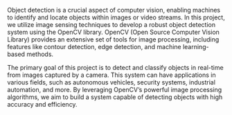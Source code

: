 Object detection is a crucial aspect of computer vision, enabling machines to identify and locate objects within images or video streams. In this project, we utilize image sensing techniques to develop a robust object detection system using the OpenCV library. OpenCV (Open Source Computer Vision Library) provides an extensive set of tools for image processing, including features like contour detection, edge detection, and machine learning-based methods.

The primary goal of this project is to detect and classify objects in real-time from images captured by a camera. This system can have applications in various fields, such as autonomous vehicles, security systems, industrial automation, and more. By leveraging OpenCV’s powerful image processing algorithms, we aim to build a system capable of detecting objects with high accuracy and efficiency.